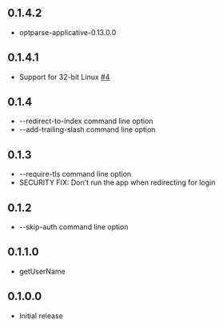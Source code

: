 ## 0.1.4.2

* optparse-applicative-0.13.0.0

## 0.1.4.1

* Support for 32-bit Linux [#4](https://github.com/fpco/wai-middleware-crowd/issues/4)

## 0.1.4

* --redirect-to-index command line option
* --add-trailing-slash command line option

## 0.1.3

* --require-tls command line option
* SECURITY FIX: Don't run the app when redirecting for login

## 0.1.2

* --skip-auth command line option

## 0.1.1.0

* getUserName

## 0.1.0.0

* Initial release
